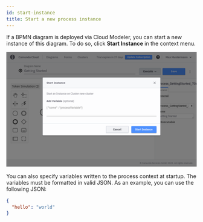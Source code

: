 ```yaml
---
id: start-instance
title: Start a new process instance
---
```


If a BPMN diagram is deployed via Cloud Modeler, you can start a new instance of this diagram. To do so, click **Start Instance** in the context menu.

![start instance](img/start-process-instance-variables.png)

You can also specify variables written to the process context at startup. The variables must be formatted in valid JSON. As an example, you can use the following JSON:

```json
{
  "hello": "world"
}
```
